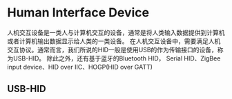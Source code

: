 # Human Interface Device

人机交互设备是一类人与计算机交互的设备，通常是将人类输入数据提供到计算机或者计算机输出数据显示给人类的一类设备。
在人机交互设备中，需要满足人机交互协议。通常而言，我们所说的HID一般是使用USB的作为传输接口的设备，称为USB-HID。
除此之外，还有基于蓝牙的Bluetooth HID， Serial HID、ZigBee input device、HID over IIC、HOGP(HID over GATT)


## USB-HID


